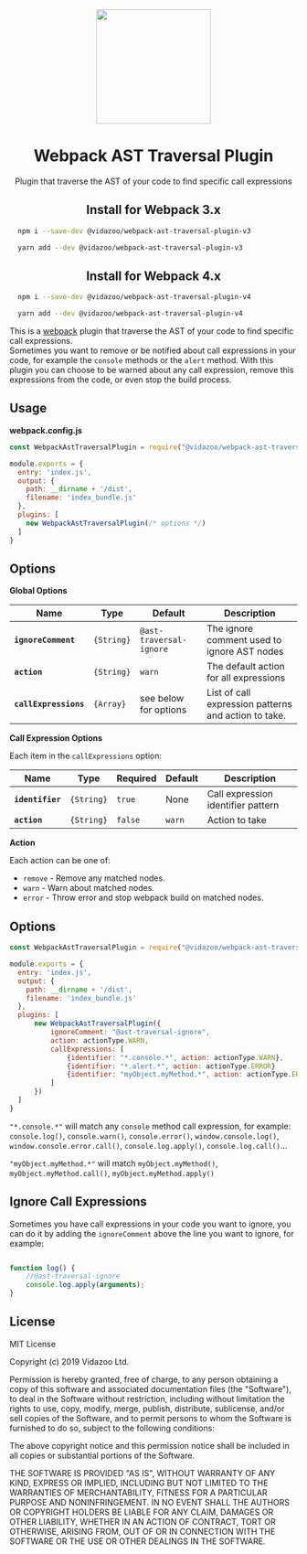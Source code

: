 <div align="center">
  <a href="https://github.com/webpack/webpack">
    <img width="200" height="200"
      src="https://webpack.js.org/assets/icon-square-big.svg">
  </a>
  <h1>Webpack AST Traversal Plugin</h1>
  <p>Plugin that traverse the AST of your code to find specific call expressions</p>
</div>
<h2 align="center">Install for Webpack 3.x</h2>

```bash
  npm i --save-dev @vidazoo/webpack-ast-traversal-plugin-v3
```

```bash
  yarn add --dev @vidazoo/webpack-ast-traversal-plugin-v3
```

<h2 align="center">Install for Webpack 4.x</h2>

```bash
  npm i --save-dev @vidazoo/webpack-ast-traversal-plugin-v4
```

```bash
  yarn add --dev @vidazoo/webpack-ast-traversal-plugin-v4
```

This is a [webpack](http://webpack.js.org/) plugin that traverse the AST of your code to find specific call expressions.  
Sometimes you want to remove or be notified about call expressions in your code, for example the `console` methods or the `alert` method.
With this plugin you can choose to be warned about any call expression, remove this expressions from the code, or even stop the build process.

<h2>Usage</h2>

**webpack.config.js**
```javascript
const WebpackAstTraversalPlugin = require("@vidazoo/webpack-ast-traversal-plugin-v4");

module.exports = {
  entry: 'index.js',
  output: {
    path: __dirname + '/dist',
    filename: 'index_bundle.js'
  },
  plugins: [
    new WebpackAstTraversalPlugin(/* options */)
  ]
}
```

<h2>Options</h2>

**Global Options**

| Name | Type | Default | Description |
| - | - | - | - |
| **`ignoreComment`** | `{String}` | `@ast-traversal-ignore` | The ignore comment used to ignore AST nodes |
| **`action`** | `{String}`| `warn` | The default action for all expressions |
| **`callExpressions`** | `{Array}`| see below for options | List of call expression patterns and action to take. |


**Call Expression Options**

Each item in the `callExpressions` option:


| Name | Type | Required | Default | Description |
| - | - | - | - | - |
| **`identifier`** | `{String}`| `true` | None | Call expression identifier pattern |
| **`action`** | `{String}`| `false` | `warn` | Action to take |


**Action**

Each action can be one of:

* `remove` - Remove any matched nodes.
* `warn` - Warn about matched nodes.
* `error` - Throw error and stop webpack build on matched nodes.


<h2>Options</h2>

```javascript
const WebpackAstTraversalPlugin = require("@vidazoo/webpack-ast-traversal-plugin-v4");

module.exports = {
  entry: 'index.js',
  output: {
    path: __dirname + '/dist',
    filename: 'index_bundle.js'
  },
  plugins: [
      new WebpackAstTraversalPlugin({
          ignoreComment: "@ast-traversal-ignore",
          action: actionType.WARN,
          callExpressions: [
              {identifier: "*.console.*", action: actionType.WARN},
              {identifier: "*.alert.*", action: actionType.ERROR}
              {identifier: "myObject.myMethod.*", action: actionType.ERROR}
          ]
      })
  ]
}
```
`"*.console.*"` will match any `console` method call expression, for example:
`console.log()`, `console.warn()`, `console.error()`, `window.console.log()`, `window.console.error.call()`, `console.log.apply()`, `console.log.call()`... 

`"myObject.myMethod.*"` will match `myObject.myMethod()`, `myObject.myMethod.call()`, `myObject.myMethod.apply()`

<h2>Ignore Call Expressions</h2>

Sometimes you have call expressions in your code you want to ignore, you can do it by adding the `ignoreComment` above the line you want to ignore, for example:

```javascript

function log() {
    //@ast-traversal-ignore
    console.log.apply(arguments);
}

```

<h2>License</h2>

MIT License

Copyright (c) 2019 Vidazoo Ltd.

Permission is hereby granted, free of charge, to any person obtaining a copy
of this software and associated documentation files (the "Software"), to deal
in the Software without restriction, including without limitation the rights
to use, copy, modify, merge, publish, distribute, sublicense, and/or sell
copies of the Software, and to permit persons to whom the Software is
furnished to do so, subject to the following conditions:

The above copyright notice and this permission notice shall be included in all
copies or substantial portions of the Software.

THE SOFTWARE IS PROVIDED "AS IS", WITHOUT WARRANTY OF ANY KIND, EXPRESS OR
IMPLIED, INCLUDING BUT NOT LIMITED TO THE WARRANTIES OF MERCHANTABILITY,
FITNESS FOR A PARTICULAR PURPOSE AND NONINFRINGEMENT. IN NO EVENT SHALL THE
AUTHORS OR COPYRIGHT HOLDERS BE LIABLE FOR ANY CLAIM, DAMAGES OR OTHER
LIABILITY, WHETHER IN AN ACTION OF CONTRACT, TORT OR OTHERWISE, ARISING FROM,
OUT OF OR IN CONNECTION WITH THE SOFTWARE OR THE USE OR OTHER DEALINGS IN THE
SOFTWARE.

